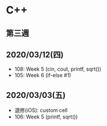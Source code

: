 # C++
## 第三週
## 2020/03/12(四)
   - 108: Week 5 (cin, cout, printf, sqrt())
   - 105: Week 6 (if-else #1)
## 2020/03/03(五)
- 選修(iOS): custom cell
- 106: Week 5 (printf, sqrt())
